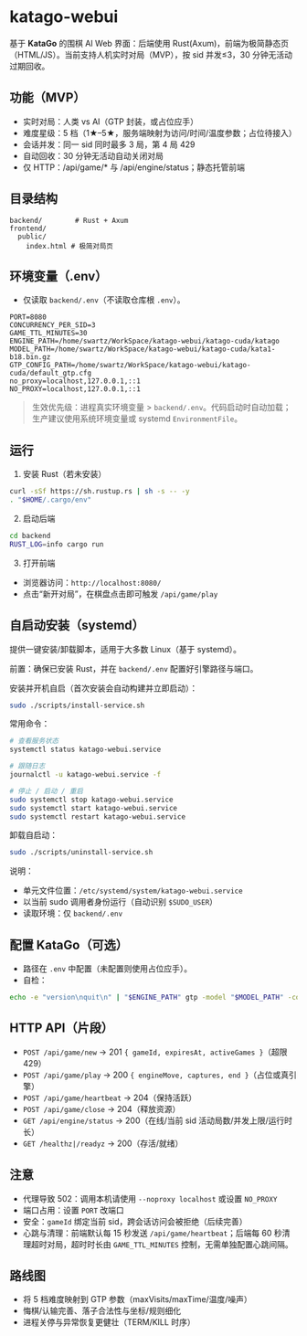 # katago-webui
基于 **KataGo** 的围棋 AI Web 界面：后端使用 Rust(Axum)，前端为极简静态页（HTML/JS）。当前支持人机实时对局（MVP），按 sid 并发≤3，30 分钟无活动过期回收。

## 功能（MVP）
- 实时对局：人类 vs AI（GTP 封装，或占位应手）
- 难度星级：5 档（1★–5★，服务端映射为访问/时间/温度参数；占位待接入）
- 会话并发：同一 sid 同时最多 3 局，第 4 局 429
- 自动回收：30 分钟无活动自动关闭对局
- 仅 HTTP：/api/game/* 与 /api/engine/status；静态托管前端

## 目录结构
```
backend/        # Rust + Axum
frontend/
  public/
    index.html # 极简对局页
```

## 环境变量（.env）
- 仅读取 `backend/.env`（不读取仓库根 `.env`）。
```
PORT=8080
CONCURRENCY_PER_SID=3
GAME_TTL_MINUTES=30
ENGINE_PATH=/home/swartz/WorkSpace/katago-webui/katago-cuda/katago
MODEL_PATH=/home/swartz/WorkSpace/katago-webui/katago-cuda/kata1-b18.bin.gz
GTP_CONFIG_PATH=/home/swartz/WorkSpace/katago-webui/katago-cuda/default_gtp.cfg
no_proxy=localhost,127.0.0.1,::1
NO_PROXY=localhost,127.0.0.1,::1
```
> 生效优先级：进程真实环境变量 > `backend/.env`。代码启动时自动加载；生产建议使用系统环境变量或 systemd `EnvironmentFile`。

## 运行
1) 安装 Rust（若未安装）
```bash
curl -sSf https://sh.rustup.rs | sh -s -- -y
. "$HOME/.cargo/env"
```
2) 启动后端
```bash
cd backend
RUST_LOG=info cargo run
```
3) 打开前端
- 浏览器访问：`http://localhost:8080/`
- 点击“新开对局”，在棋盘点击即可触发 `/api/game/play`

## 自启动安装（systemd）
提供一键安装/卸载脚本，适用于大多数 Linux（基于 systemd）。

前置：确保已安装 Rust，并在 `backend/.env` 配置好引擎路径与端口。

安装并开机自启（首次安装会自动构建并立即启动）：
```bash
sudo ./scripts/install-service.sh
```

常用命令：
```bash
# 查看服务状态
systemctl status katago-webui.service

# 跟随日志
journalctl -u katago-webui.service -f

# 停止 / 启动 / 重启
sudo systemctl stop katago-webui.service
sudo systemctl start katago-webui.service
sudo systemctl restart katago-webui.service
```

卸载自启动：
```bash
sudo ./scripts/uninstall-service.sh
```

说明：
- 单元文件位置：`/etc/systemd/system/katago-webui.service`
- 以当前 sudo 调用者身份运行（自动识别 `$SUDO_USER`）
- 读取环境：仅 `backend/.env`

## 配置 KataGo（可选）
- 路径在 `.env` 中配置（未配置则使用占位应手）。
- 自检：
```bash
echo -e "version\nquit\n" | "$ENGINE_PATH" gtp -model "$MODEL_PATH" -config "$GTP_CONFIG_PATH"
```

## HTTP API（片段）
- `POST /api/game/new` → 201 `{ gameId, expiresAt, activeGames }`（超限 429）
- `POST /api/game/play` → 200 `{ engineMove, captures, end }`（占位或真引擎）
- `POST /api/game/heartbeat` → 204（保持活跃）
- `POST /api/game/close` → 204（释放资源）
- `GET /api/engine/status` → 200（在线/当前 sid 活动局数/并发上限/运行时长）
- `GET /healthz|/readyz` → 200（存活/就绪）

## 注意
- 代理导致 502：调用本机请使用 `--noproxy localhost` 或设置 `NO_PROXY`
- 端口占用：设置 `PORT` 改端口
- 安全：`gameId` 绑定当前 sid，跨会话访问会被拒绝（后续完善）
- 心跳与清理：前端默认每 15 秒发送 `/api/game/heartbeat`；后端每 60 秒清理超时对局，超时时长由 `GAME_TTL_MINUTES` 控制，无需单独配置心跳间隔。

## 路线图
- 将 5 档难度映射到 GTP 参数（maxVisits/maxTime/温度/噪声）
- 悔棋/认输完善、落子合法性与坐标/规则细化
- 进程关停与异常恢复更健壮（TERM/KILL 时序）
